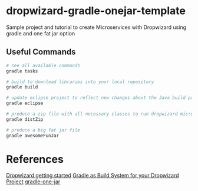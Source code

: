 # dropwizard-gradle-onejar-template
Sample project and tutorial to create Microservices with Dropwizard using gradle and one fat jar option

## Useful Commands

```sh
# see all available commands
gradle tasks

# build to download libraries into your local repository
gradle build

# update eclipse project to reflect new changes about the Java build path
gradle eclipse

# produce a zip file with all necessary classes to run dropwizard microservice template
gradle distZip

# produce a big fat jar file
gradle awesomeFunJar
```

# References
[Dropwizard getting started](http://www.dropwizard.io/getting-started.html)
[Gradle as Build System for your Dropwizard Project](http://alexanderkohout.de/blog/gradle-as-build-system-for-your-dropwizard-project/)
[gradle-one-jar](https://github.com/rholder/gradle-one-jar)





